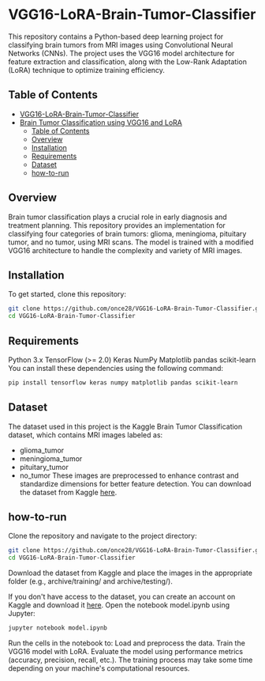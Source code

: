# VGG16-LoRA-Brain-Tumor-Classifier

This repository contains a Python-based deep learning project for classifying brain tumors from MRI images using Convolutional Neural Networks (CNNs). The project uses the VGG16 model architecture for feature extraction and classification, along with the Low-Rank Adaptation (LoRA) technique to optimize training efficiency.

## Table of Contents

- [VGG16-LoRA-Brain-Tumor-Classifier](#vgg16-lora-brain-tumor-classifier)
- [Brain Tumor Classification using VGG16 and LoRA](#brain-tumor-classification-using-vgg16-and-lora)
  - [Table of Contents](#table-of-contents)
  - [Overview](#overview)
  - [Installation](#installation)
  - [Requirements](#requirements)
  - [Dataset](#dataset)
  - [how-to-run](#how-to-run)

## Overview

Brain tumor classification plays a crucial role in early diagnosis and treatment planning. This repository provides an implementation for classifying four categories of brain tumors: glioma, meningioma, pituitary tumor, and no tumor, using MRI scans. The model is trained with a modified VGG16 architecture to handle the complexity and variety of MRI images.

## Installation

To get started, clone this repository:

```bash
git clone https://github.com/once28/VGG16-LoRA-Brain-Tumor-Classifier.git
cd VGG16-LoRA-Brain-Tumor-Classifier
```

## Requirements
Python 3.x
TensorFlow (>= 2.0)
Keras
NumPy
Matplotlib
pandas
scikit-learn
You can install these dependencies using the following command:

```bash
pip install tensorflow keras numpy matplotlib pandas scikit-learn
```

## Dataset
The dataset used in this project is the Kaggle Brain Tumor Classification dataset, which contains MRI images labeled as:

- glioma_tumor
- meningioma_tumor
- pituitary_tumor
- no_tumor
These images are preprocessed to enhance contrast and standardize dimensions for better feature detection. You can download the dataset from Kaggle [here](https://www.kaggle.com/datasets/sartajbhuvaji/brain-tumor-classification-mri).

## how-to-run
Clone the repository and navigate to the project directory:
```bash
git clone https://github.com/once28/VGG16-LoRA-Brain-Tumor-Classifier.git
cd VGG16-LoRA-Brain-Tumor-Classifier
```
Download the dataset from Kaggle and place the images in the appropriate folder (e.g., archive/training/ and archive/testing/).

If you don't have access to the dataset, you can create an account on Kaggle and download it [here](https://www.kaggle.com/datasets/sartajbhuvaji/brain-tumor-classification-mri).
Open the notebook model.ipynb using Jupyter:

```bash
jupyter notebook model.ipynb 
```

Run the cells in the notebook to:
Load and preprocess the data.
Train the VGG16 model with LoRA.
Evaluate the model using performance metrics (accuracy, precision, recall, etc.).
The training process may take some time depending on your machine's computational resources.
